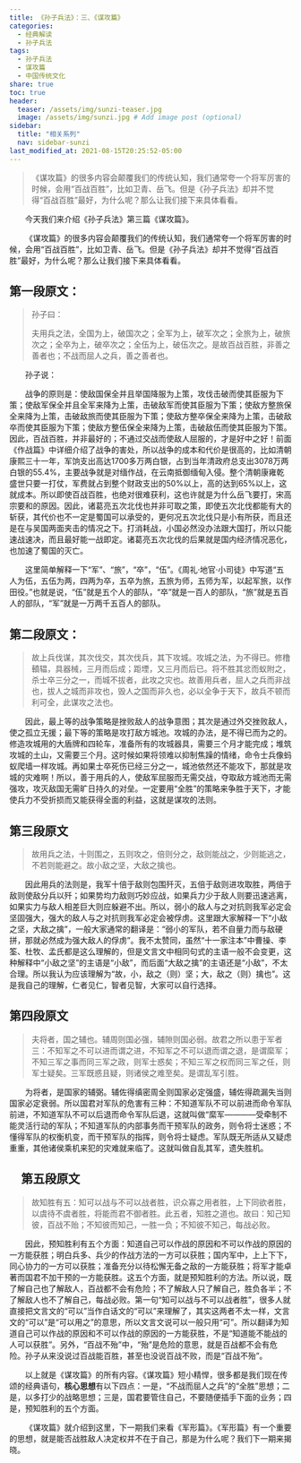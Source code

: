 ```yaml
---
title: 《孙子兵法》：三、《谋攻篇》
categories:
  - 经典解读
  - 孙子兵法
tags: 
  - 孙子兵法
  - 谋攻篇
  - 中国传统文化
share: true
toc: true
header:
  teaser: /assets/img/sunzi-teaser.jpg
  image: /assets/img/sunzi.jpg # Add image post (optional)
sidebar:
  title: "相关系列"
  nav: sidebar-sunzi
last_modified_at: 2021-08-15T20:25:52-05:00
---
```


>《谋攻篇》的很多内容会颠覆我们的传统认知，我们通常夸一个将军厉害的时候，会用“百战百胜”，比如卫青、岳飞。但是《孙子兵法》却并不觉得“百战百胜”最好，为什么呢？那么让我们接下来具体看看。

&emsp;&emsp;今天我们来介绍《孙子兵法》第三篇《谋攻篇》。

&emsp;&emsp;《谋攻篇》的很多内容会颠覆我们的传统认知，我们通常夸一个将军厉害的时候，会用“百战百胜”，比如卫青、岳飞。但是《孙子兵法》却并不觉得“百战百胜”最好，为什么呢？那么让我们接下来具体看看。

## **第一段原文：**

> 孙子曰：
>
> 夫用兵之法，全国为上，破国次之；全军为上，破军次之；全旅为上，破旅次之；全卒为上，破卒次之；全伍为上，破伍次之。是故百战百胜，非善之善者也；不战而屈人之兵，善之善者也。

&emsp;&emsp;孙子说：

&emsp;&emsp;战争的原则是：使敌国保全并且举国降服为上策，攻伐击破而使其臣服为下策；使敌军保全并且全军来降为上策，击破敌军而使其臣服为下策；使敌方整旅保全来降为上策，击破敌旅而使其臣服为下策；使敌方整卒保全来降为上策，击破敌卒而使其臣服为下策；使敌方整伍保全来降为上策，击破敌伍而使其臣服为下策。因此，百战百胜，并非最好的；不通过交战而使敌人屈服的，才是好中之好！前面《作战篇》中详细介绍了战争的害处，所以战争的成本和代价是很高的，比如清朝康熙三十一年，军饷支出高达1700多万两白银，占到当年清政府总支出3078万两白银的55.4%，主要战争就是对缅作战，在云南抵御缅甸入侵。整个清朝康雍乾盛世只要一打仗，军费就占到整个财政支出的50%以上，高的达到65%以上，这就成本。所以即使百战百胜，也绝对很难获利，这也许就是为什么岳飞要打，宋高宗要和的原因。因此，诸葛亮五次北伐也并非可取之策，即使五次北伐都能有大的斩获，其代价也不一定是蜀国可以承受的，更何况五次北伐只是小有所获，而且还是在与吴国两面夹击的情况之下。打消耗战，小国必然没办法跟大国打，所以只能速战速决，而且最好能一战即定。诸葛亮五次北伐的后果就是国内经济情况恶化，也加速了蜀国的灭亡。

&emsp;&emsp;这里简单解释一下“军”、“旅”，“卒”，“伍”。《周礼·地官·小司徒》中写道“五人为伍，五伍为两，四两为卒，五卒为旅，五旅为师，五师为军，以起军旅，以作田役。”也就是说，“伍”就是五个人的部队，“卒”就是一百人的部队，“旅”就是五百人的部队，“军”就是一万两千五百人的部队。

## **第二段原文：**

> 故上兵伐谋，其次伐交，其次伐兵，其下攻城。攻城之法，为不得已。修橹轒辒，具器械，三月而后成；距堙，又三月而后已。将不胜其忿而蚁附之，杀士卒三分之一，而城不拔者，此攻之灾也。故善用兵者，屈人之兵而非战也，拔人之城而非攻也，毁人之国而非久也，必以全争于天下，故兵不顿而利可全，此谋攻之法也。

&emsp;&emsp;因此，最上等的战争策略是挫败敌人的战争意图；其次是通过外交挫败敌人，使之孤立无援；最下等的策略是攻打敌方城池。攻城的办法，是不得已而为之的。修造攻城用的大盾牌和四轮车，准备所有的攻城器具，需要三个月才能完成；堆筑攻城的土山，又需要三个月。这时候如果将领难以抑制焦躁的情绪，命令士兵像蚂蚁爬墙一样攻城。再如果士卒死伤已经三分之一，城池依然还不能攻下，那就是攻城的灾难啊！所以，善于用兵的人，使敌军屈服而无需交战，夺取敌方城池而无需强攻，攻灭敌国无需旷日持久的对垒。一定要用“全胜”的策略来争胜于天下，才能使兵力不受折损而又能获得全面的利益，这就是谋攻的法则。

## **第三段原文**

> 故用兵之法，十则围之，五则攻之，倍则分之，敌则能战之，少则能逃之，不若则能避之。故小敌之坚，大敌之擒也。

&emsp;&emsp;因此用兵的法则是，我军十倍于敌则包围歼灭，五倍于敌则进攻取胜，两倍于敌则使敌分兵以歼；如果势均力敌则巧妙应战，如果兵力少于敌人则要迅速逃离，如果实力与敌人相差巨大则应躲避不出。所以，弱小的敌人与之对抗则我军必定会坚固强大，强大的敌人与之对抗则我军必定会被俘虏。这里跟大家解释一下“小敌之坚，大敌之擒”，一般大家通常的翻译是：“弱小的军队，若不自量力而与敌硬拼，那就必然成为强大敌人的俘虏”。我不太赞同，虽然“十一家注本”中曹操、李筌、杜牧、孟氏都是这么理解的，但是文言文中相同句式的主语一般不会变更，这种解释中“小敌之坚”的主语是“小敌”，而后面“大敌之擒”的主语还是“小敌”，不太合理。所以我认为应该理解为“故，小，敌之（则）坚；大，敌之（则）擒也”。这是我自己的理解，仁者见仁，智者见智，大家可以自行选择。

## **第四段原文**

> 夫将者，国之辅也。辅周则国必强，辅隙则国必弱。故君之所以患于军者三：不知军之不可以进而谓之进，不知军之不可以退而谓之退，是谓縻军；不知三军之事而同三军之政，则军士惑矣；不知三军之权而同三军之任，则军士疑矣。三军既惑且疑，则诸侯之难至矣。是谓乱军引胜。

&emsp;&emsp;为将者，是国家的辅弼。辅佐得缜密周全则国家必定强盛，辅佐得疏漏失当则国家必定衰弱。所以国君对军队的危害有三种：不知道军队不可以前进而命令军队前进，不知道军队不可以后退而命令军队后退，这就叫做“縻军————受牵制不能灵活行动的军队；不知道军队的内部事务而干预军队的政务，则令将士迷惑；不懂得军队的权衡机变，而干预军队的指挥，则令将士疑虑。军队既无所适从又疑虑重重，其他诸侯乘机来犯的灾难就来临了。这就叫做自乱其军，遗失胜机。

## &emsp;**第五段原文**

> 故知胜有五：知可以战与不可以战者胜，识众寡之用者胜，上下同欲者胜，以虞待不虞者胜，将能而君不御者胜。此五者，知胜之道也。故曰：知己知彼，百战不贻；不知彼而知己，一胜一负；不知彼不知己，每战必败。

&emsp;&emsp;因此，预知胜利有五个方面：知道自己可以作战的原因和不可以作战的原因的一方能获胜；明白兵多、兵少的作战方法的一方可以获胜；国内军中，上上下下，同心协力的一方可以获胜；准备充分以待松懈无备之敌的一方能获胜；将军才能卓著而国君不加干预的一方能获胜。这五个方面，就是预知胜利的方法。所以说，既了解自己也了解敌人，百战都不会有危险；不了解敌人只了解自己，胜负各半；不了解敌人也不了解自己，每战必败。第一句“知可以战与不可以战者胜”，很多人就直接把文言文的“可以”当作白话文的“可以”来理解了，其实这两者不太一样，文言文的“可以”是“可以用之”的意思，所以文言文说可以一般只用“可”。所以翻译为知道自己可以作战的原因和不可以作战的原因的一方能获胜，不是“知道能不能战的人可以获胜”。另外，“百战不殆”中，“殆”是危险的意思，就是百战都不会有危险。孙子从来没说过百战能百胜，甚至也没说百战不败，而是“百战不殆”。

&emsp;&emsp;以上就是《谋攻篇》的所有内容。《谋攻篇》短小精悍，很多都是我们现在传颂的经典语句，**核心思想**有以下四点：一是，“不战而屈人之兵”的“全胜”思想；二是，以多打少的战略思想；三是，国君要管住自己，不要随便插手下面的业务；四是，预知胜利的五个方面。

&emsp;&emsp;《谋攻篇》就介绍到这里，下一期我们来看《军形篇》。《军形篇》有一个重要的思想，就是能否战胜敌人决定权并不在于自己，那是为什么呢？我们下一期来揭晓。